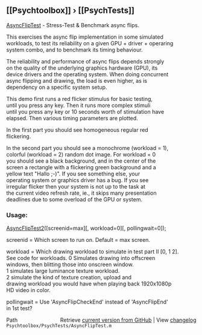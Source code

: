 ## [[Psychtoolbox]] &#8250; [[PsychTests]]

[AsyncFlipTest](AsyncFlipTest) - Stress-Test & Benchmark async flips.  
  
This exercises the async flip implementation in some simulated  
workloads, to test its reliability on a given GPU + driver + operaring  
system combo, and to benchmark its timing behaviour.  
  
The reliability and performance of async flips depends strongly  
on the quality of the underlying graphics hardware (GPU), its  
device drivers and the operating system. When doing concurrent  
async flipping and drawing, the load is even higher, as is  
dependency on a specific system setup.  
  
This demo first runs a red flicker stimulus for basic testing,  
until you press any key. Then it runs more complex stimuli  
until you press any key or 10 seconds worth of stimulation have  
elapsed. Then various timing parameters are plotted.  
  
In the first part you should see homogeneous regular red  
flickering.  
  
In the second part you should see a monochrome (workload = 1),  
colorful (workload = 2) random dot image. For workload = 0  
you should see a black background, and in the center of the  
screen a rectangle with a flickering green background and a  
yellow text "Hallo ;-)". If you see something else, your  
operating system or graphics driver has a bug. If you see  
irregular flicker then your system is not up to the task at  
the current video refresh rate, ie., it skips many presentation  
deadlines due to some overload of the GPU or system.  
  
### Usage:  
  
[AsyncFlipTest2](AsyncFlipTest2)([screenid=max][, workload=0][, pollingwait=0]);  
  
screenid = Which screen to run on. Default = max screen.  
  
workload = Which drawing workload to simulate in test part II [0, 1 2].  
           See code for workloads. 0 Simulates drawing into offscreen  
           windows, then blitting those into onscreen window.  
           1 simulates large luminance texture workload.  
           2 simulate the kind of texture creation, upload and  
           drawing workload you would have when playing back 1920x1080p  
           HD video in color.  
  
pollingwait = Use 'AsyncFlipCheckEnd' instead of 'AsyncFlipEnd'  
              in 1st test?  
  




<div class="code_header" style="text-align:right;">
  <span style="float:left;">Path&nbsp;&nbsp;</span> <span class="counter">Retrieve <a href=
  "https://raw.github.com/Psychtoolbox-3/Psychtoolbox-3/beta/Psychtoolbox/PsychTests/AsyncFlipTest.m">current version from GitHub</a> | View <a href=
  "https://github.com/Psychtoolbox-3/Psychtoolbox-3/commits/beta/Psychtoolbox/PsychTests/AsyncFlipTest.m">changelog</a></span>
</div>
<div class="code">
  <code>Psychtoolbox/PsychTests/AsyncFlipTest.m</code>
</div>

